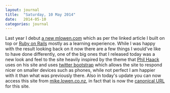 ```yaml
---
layout: journal
title:  "Saturday, 10 May 2014"
date:   2014-05-10
categories: journal
---
```


Last year I debut [a new mlowen.com](http://mike.lowen.co.nz/article/2013/09/20/welcome-to-the-new-mlowen-com) which as per the linked article I built on top or [Ruby on Rails](http://rubyonrails.org/) mostly as a learning experience. While I was happy with the result looking back on it now there are a few things I would've like to have done differently, one of the big ones that I released today was a new look and feel to the site heavily inspired by the theme that [Phil Haack](http://haacked.com/) uses on his site and uses [twitter bootstrap](http://getbootstrap.com/) which allows the site to respond nicer on smaller devices such as phones, while not perfect I am happier with it than what was previously there. Also in today's update you can now access this site from [mike.lowen.co.nz](http://mike.lowen.co.nz), in fact that is now the [canonical URL](http://en.wikipedia.org/wiki/Canonical_link_element) for this site.
